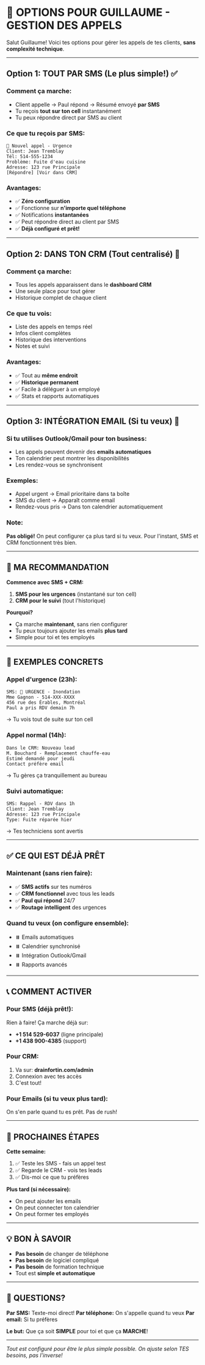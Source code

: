 # 📱 OPTIONS POUR GUILLAUME - GESTION DES APPELS

Salut Guillaume! Voici tes options pour gérer les appels de tes clients, **sans complexité technique**.

---

## Option 1: **TOUT PAR SMS** (Le plus simple!) ✅

### Comment ça marche:
- Client appelle → Paul répond → Résumé envoyé **par SMS**
- Tu reçois **tout sur ton cell** instantanément
- Tu peux répondre direct par SMS au client

### Ce que tu reçois par SMS:
```
🔔 Nouvel appel - Urgence
Client: Jean Tremblay
Tél: 514-555-1234
Problème: Fuite d'eau cuisine
Adresse: 123 rue Principale
[Répondre] [Voir dans CRM]
```

### Avantages:
- ✅ **Zéro configuration**
- ✅ Fonctionne sur **n'importe quel téléphone**
- ✅ Notifications **instantanées**
- ✅ Peut répondre direct au client par SMS
- ✅ **Déjà configuré et prêt!**

---

## Option 2: **DANS TON CRM** (Tout centralisé) 💼

### Comment ça marche:
- Tous les appels apparaissent dans le **dashboard CRM**
- Une seule place pour tout gérer
- Historique complet de chaque client

### Ce que tu vois:
- Liste des appels en temps réel
- Infos client complètes
- Historique des interventions
- Notes et suivi

### Avantages:
- ✅ Tout au **même endroit**
- ✅ **Historique permanent**
- ✅ Facile à déléguer à un employé
- ✅ Stats et rapports automatiques

---

## Option 3: **INTÉGRATION EMAIL** (Si tu veux) 📧

### Si tu utilises Outlook/Gmail pour ton business:
- Les appels peuvent devenir des **emails automatiques**
- Ton calendrier peut montrer les disponibilités
- Les rendez-vous se synchronisent

### Exemples:
- Appel urgent → Email prioritaire dans ta boîte
- SMS du client → Apparaît comme email
- Rendez-vous pris → Dans ton calendrier automatiquement

### Note:
**Pas obligé!** On peut configurer ça plus tard si tu veux. Pour l'instant, SMS et CRM fonctionnent très bien.

---

## 🎯 **MA RECOMMANDATION**

**Commence avec SMS + CRM:**
1. **SMS pour les urgences** (instantané sur ton cell)
2. **CRM pour le suivi** (tout l'historique)

**Pourquoi?**
- Ça marche **maintenant**, sans rien configurer
- Tu peux toujours ajouter les emails **plus tard**
- Simple pour toi et tes employés

---

## 💬 **EXEMPLES CONCRETS**

### Appel d'urgence (23h):
```
SMS: 🚨 URGENCE - Inondation
Mme Gagnon - 514-XXX-XXXX
456 rue des Érables, Montréal
Paul a pris RDV demain 7h
```
→ Tu vois tout de suite sur ton cell

### Appel normal (14h):
```
Dans le CRM: Nouveau lead
M. Bouchard - Remplacement chauffe-eau
Estimé demandé pour jeudi
Contact préfère email
```
→ Tu gères ça tranquillement au bureau

### Suivi automatique:
```
SMS: Rappel - RDV dans 1h
Client: Jean Tremblay
Adresse: 123 rue Principale
Type: Fuite réparée hier
```
→ Tes techniciens sont avertis

---

## ✅ **CE QUI EST DÉJÀ PRÊT**

### Maintenant (sans rien faire):
- ✅ **SMS actifs** sur tes numéros
- ✅ **CRM fonctionnel** avec tous les leads
- ✅ **Paul qui répond** 24/7
- ✅ **Routage intelligent** des urgences

### Quand tu veux (on configure ensemble):
- ⏸️ Emails automatiques
- ⏸️ Calendrier synchronisé
- ⏸️ Intégration Outlook/Gmail
- ⏸️ Rapports avancés

---

## 📞 **COMMENT ACTIVER**

### Pour SMS (déjà prêt!):
Rien à faire! Ça marche déjà sur:
- **+1 514 529-6037** (ligne principale)
- **+1 438 900-4385** (support)

### Pour CRM:
1. Va sur: **drainfortin.com/admin**
2. Connexion avec tes accès
3. C'est tout!

### Pour Emails (si tu veux plus tard):
On s'en parle quand tu es prêt. Pas de rush!

---

## 🤝 **PROCHAINES ÉTAPES**

**Cette semaine:**
1. ✅ Teste les SMS - fais un appel test
2. ✅ Regarde le CRM - vois tes leads
3. ✅ Dis-moi ce que tu préfères

**Plus tard (si nécessaire):**
- On peut ajouter les emails
- On peut connecter ton calendrier
- On peut former tes employés

---

## 💡 **BON À SAVOIR**

- **Pas besoin** de changer de téléphone
- **Pas besoin** de logiciel compliqué
- **Pas besoin** de formation technique
- Tout est **simple et automatique**

---

## 📲 **QUESTIONS?**

**Par SMS:** Texte-moi direct!
**Par téléphone:** On s'appelle quand tu veux
**Par email:** Si tu préfères

**Le but:** Que ça soit **SIMPLE** pour toi et que ça **MARCHE**!

---

*Tout est configuré pour être le plus simple possible. On ajuste selon TES besoins, pas l'inverse!*